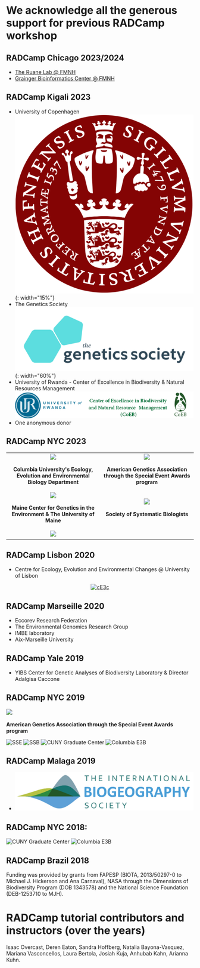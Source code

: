 # We acknowledge all the generous support for previous RADCamp workshop

## RADCamp Chicago 2023/2024
* [The Ruane Lab @ FMNH](https://sararuane.com/)
* [Grainger Bioinformatics Center @ FMNH](https://www.fieldmuseum.org/department/grainger-bioinformatics-center)

## RADCamp Kigali 2023
* University of Copenhagen <br>
![The Heller Group @ University of Copenhagen](Kigali2023/images/KU-logo.png){: width="15%"}
* The Genetics Society <br>
![The Genetics Society](Kigali2023/images/GeneticsSociety.png){: width="60%"} 
* University of Rwanda - Center of Excellence in Biodiversity & Natural Resources Management <br>
![University of Rwanda Center of Excellence in Biodiversity and Natural Resources Management](Kigali2023/images/URwanda-CoEB.png)
* One anonymous donor

## RADCamp NYC 2023

<table width="100%">
  <tr> <td width="50%" align="center">
<img src="NYC2023/images/E3B-logo.jpg"/>
    <p><b>Columbia University's Ecology, Evolution and Environmental Biology Department</b></p>
  </td> <td width="50%" align="center">
<img src="NYC2023/images/AGA-logo.jpg"/>
    <p><b>American Genetics Association through the Special Event Awards program</b></p>
  </td> </tr>
  <tr> <td width="50%" align="center">
<img src="NYC2023/images/MAINE_crest_4c.png" width="50%"/>
    <p><b>Maine Center for Genetics in the Environment & The University of Maine</b></p>
  </td> <td width="50%" align="center">
<img src="NYC2023/images/SSB.png"/>
    <p><b>Society of Systematic Biologists</b></p>
  </td> </tr>
  <tr> <td width="50%" align="center">
<img src="NYC2023/images/CodeOcean-VerticalLogo.png"/>
  </td> </tr>
</table>

## RADCamp Lisbon 2020
* Centre for Ecology, Evolution and Environmental Changes @ University of Lisbon
<div align="center" markdown="1">

[![cE3c](Lisbon2020/logos/cE3c.png)](https://ce3c.ciencias.ulisboa.pt)

</div>

## RADCamp Marseille 2020
* Eccorev Research Federation
* The Environmental Genomics Research Group
* IMBE laboratory
* Aix-Marseille University

## RADCamp Yale 2019
* YIBS Center for Genetic Analyses of Biodiversity Laboratory & Director Adalgisa Caccone

## RADCamp NYC 2019

<img src="NYC2023/images/AGA-logo.jpg"/>
    <p><b>American Genetics Association through the Special Event Awards program</b></p>

![SSE](NYC2019/images/SSE.png) 
![SSB](NYC2019/images/SSB.png)
![CUNY Graduate Center](NYC2019/images/GC-logo.png)
![Columbia E3B](NYC2019/images/E3B-logo.jpg)

## RADCamp Malaga 2019
* ![International Biogeography Society](logos/IBS_logo.jpg)

## RADCamp NYC 2018:
![CUNY Graduate Center](NYC2018/images/GC-logo.png)
![Columbia E3B](NYC2018/images/E3B-logo.jpg)

## RADCamp Brazil 2018
Funding was provided by grants from FAPESP (BIOTA, 2013/50297-0
to Michael J. Hickerson  and Ana Carnaval), NASA through the Dimensions
of Biodiversity Program (DOB 1343578) and the National Science
Foundation (DEB-1253710 to MJH).

# RADCamp tutorial contributors and instructors (over the years)
Isaac Overcast, Deren Eaton, Sandra Hoffberg, Natalia Bayona-Vasquez, Mariana
Vasconcellos, Laura Bertola, Josiah Kuja, Anhubab Kahn, Arianna Kuhn.
